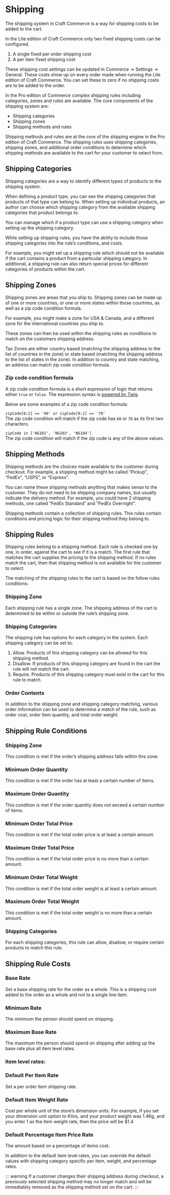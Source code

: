# Shipping

The shipping system in Craft Commerce is a way for shipping costs to be added to the cart.

In the Lite edition of Craft Commerce only two fixed shipping costs can be configured.

1) A single fixed per order shipping cost
2) A per item fixed shipping cost

These shipping cost settings can be updated in Commerce → Settings → General. These costs show up on every order made when running the Lite edition of Craft Commerce.
You can set these to zero if no shipping costs are to be added to the order.

In the Pro edition of Commerce complex shipping rules including categories, zones and rules are available. The core components of the shipping system are:

- Shipping categories
- Shipping zones
- Shipping methods and rules

Shipping methods and rules are at the core of the shipping engine in the Pro edition of Craft Commerce.
The shipping rules uses shipping categories, shipping zones, and additional order conditions to determine which shipping methods are available to the cart for your customer to select from.

## Shipping Categories

Shipping categories are a way to identify different types of products to the shipping system.

When defining a product type, you can see the shipping categories that products of that type can belong to. When setting up individual products, an author can choose which shipping category from the available shipping categories that product belongs to.

You can manage which if a product type can use a shipping category when setting up the shipping category.

While setting up shipping rules, you have the ability to include those shipping categories into the rule’s conditions, and costs.

For example, you might set up a shipping rule which should not be available if the cart contains a product from a particular shipping category. In additional, a shipping rule can also return special prices for different categories of products within the cart.

## Shipping Zones

Shipping zones are areas that you ship to. Shipping zones can be made up of one or more countries, or one or more states within those countries, as well as a zip code condition formula.

For example, you might make a zone for USA & Canada, and a different zone for the international countries you ship to.

These zones can then be used within the shipping rules as conditions to match on the customers shipping address.

Tax Zones are either country based (matching the shipping address to the list of countries in the zone) or state based (matching the shipping address to the list of states in the zone). In addition
to country and state matching, an address can match zip code condition formula.

### Zip code condition formula

A zip code condition formula is a short expression of logic that returns either `true` or `false`. The expression syntax is [powered by Twig](https://twig.symfony.com/doc/2.x/templates.html#expressions).

Below are some examples of a zip code condition formula:

`zipCode[0:2] == '60' or zipCode[0:2] == '70'`\
The zip code condition will match if the zip code has `60` or `70` as its first two characters.

`zipCode in ['NG102', 'NG103', 'NG104']`\
The zip code condition will match if the zip code is any of the above values.

## Shipping Methods

Shipping methods are the choices made available to the customer during checkout. For example, a shipping method might be called “Pickup”, “FedEx”, “USPS”, or “Express”.

You can name these shipping methods anything that makes sense to the customer. They do not need to be shipping company names, but usually indicate the delivery method. For example, you could have 2 shipping methods, one called “FedEx Standard” and “FedEx Overnight”.

Shipping methods contain a collection of shipping rules. This rules contain conditions and pricing logic for their shipping method they belong to.

## Shipping Rules

Shipping rules belong to a shipping method. Each rule is checked one by one, in order, against the cart to see if it is a match. The first rule that matches the cart supplies the pricing to the shipping method. If no rules match the cart, then that shipping method is not available for the customer to select.

The matching of the shipping rules to the cart is based on the follow rules conditions:

### Shipping Zone

Each shipping rule has a single zone. The shipping address of the cart is determined to be within or outside the rule’s shipping zone.

### Shipping Categories

The shipping rule has options for each category in the system. Each shipping category can be set to:

1. Allow. Products of this shipping category can be allowed for this shipping method.
2. Disallow. If products of this shipping category are found in the cart the rule will not match the cart.
3. Require. Products of this shipping category must exist in the cart for this rule to match.

### Order Contents

In addition to the shipping zone and shipping category matching, various order information can be used to determine a match of the rule, such as order cost, order item quantity, and total order weight.

## Shipping Rule Conditions

### Shipping Zone

This condition is met if the order’s shipping address falls within this zone.

### Minimum Order Quantity

This condition is met if the order has at least a certain number of items.

### Maximum Order Quantity

This condition is met if the order quantity does not exceed a certain number of items.

### Minimum Order Total Price

This condition is met if the total order price is at least a certain amount.

### Maximum Order Total Price

This condition is met if the total order price is no more than a certain amount.

### Minimum Order Total Weight

This condition is met if the total order weight is at least a certain amount.

### Maximum Order Total Weight

This condition is met if the total order weight is no more than a certain amount.

### Shipping Categories

For each shipping categories, this rule can allow, disallow, or require certain products to match this rule.

## Shipping Rule Costs

### Base Rate

Set a base shipping rate for the order as a whole. This is a shipping cost added to the order as a whole and not to a single line item.

### Minimum Rate

The minimum the person should spend on shipping.

### Maximum Base Rate

The maximum the person should spend on shipping after adding up the base rate plus all item level rates.

### Item level rates:

### Default Per Item Rate

Set a per order item shipping rate.

### Default Item Weight Rate

Cost per whole unit of the store’s dimension units. For example, if you set your dimension unit option to Kilos, and your product weight was 1.4Kg, and you enter 1 as the item weight rate, then the price will be $1.4

### Default Percentage Item Price Rate

The amount based on a percentage of items cost.

In addition to the default item level rates, you can override the default values with shipping category specific per item, weight, and percentage rates.

::: warning
If a customer changes their shipping address during checkout, a previously selected shipping method may no longer match and will be immediately removed as the shipping method set on the cart.
:::
